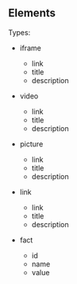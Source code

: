 ## Elements

Types:

- iframe
  - link
  - title
  - description
- video

  - link
  - title
  - description

- picture

  - link
  - title
  - description

- link

  - link
  - title
  - description

- fact
  - id
  - name
  - value

